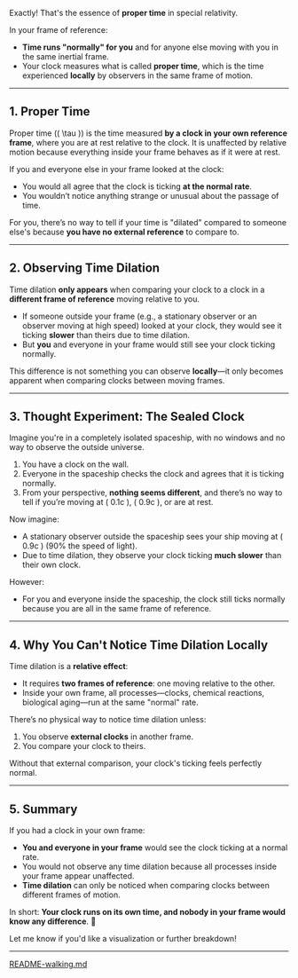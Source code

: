 Exactly! That's the essence of **proper time** in special relativity.

In your frame of reference:
- **Time runs "normally" for you** and for anyone else moving with you in the same inertial frame.
- Your clock measures what is called **proper time**, which is the time experienced **locally** by observers in the same frame of motion.

---

## **1. Proper Time**
Proper time (\( \tau \)) is the time measured **by a clock in your own reference frame**, where you are at rest relative to the clock. It is unaffected by relative motion because everything inside your frame behaves as if it were at rest.

If you and everyone else in your frame looked at the clock:
- You would all agree that the clock is ticking **at the normal rate**.
- You wouldn’t notice anything strange or unusual about the passage of time.

For you, there’s no way to tell if your time is "dilated" compared to someone else's because **you have no external reference** to compare to.

---

## **2. Observing Time Dilation**
Time dilation **only appears** when comparing your clock to a clock in a **different frame of reference** moving relative to you.

- If someone outside your frame (e.g., a stationary observer or an observer moving at high speed) looked at your clock, they would see it ticking **slower** than theirs due to time dilation.
- But **you** and everyone in your frame would still see your clock ticking normally.

This difference is not something you can observe **locally**—it only becomes apparent when comparing clocks between moving frames.

---

## **3. Thought Experiment: The Sealed Clock**

Imagine you're in a completely isolated spaceship, with no windows and no way to observe the outside universe.

1. You have a clock on the wall.
2. Everyone in the spaceship checks the clock and agrees that it is ticking normally.
3. From your perspective, **nothing seems different**, and there’s no way to tell if you’re moving at \( 0.1c \), \( 0.9c \), or are at rest.

Now imagine:
- A stationary observer outside the spaceship sees your ship moving at \( 0.9c \) (90% the speed of light).
- Due to time dilation, they observe your clock ticking **much slower** than their own clock.

However:
- For you and everyone inside the spaceship, the clock still ticks normally because you are all in the same frame of reference.

---

## **4. Why You Can't Notice Time Dilation Locally**
Time dilation is a **relative effect**:
- It requires **two frames of reference**: one moving relative to the other.
- Inside your own frame, all processes—clocks, chemical reactions, biological aging—run at the same "normal" rate.

There’s no physical way to notice time dilation unless:
1. You observe **external clocks** in another frame.
2. You compare your clock to theirs.

Without that external comparison, your clock's ticking feels perfectly normal.

---

## **5. Summary**
If you had a clock in your own frame:
- **You and everyone in your frame** would see the clock ticking at a normal rate.
- You would not observe any time dilation because all processes inside your frame appear unaffected.
- **Time dilation** can only be noticed when comparing clocks between different frames of motion.

In short: **Your clock runs on its own time, and nobody in your frame would know any difference**. 🚀

Let me know if you'd like a visualization or further breakdown!


---

[README-walking.md](https://t2m.io/XcSFohU)
